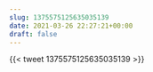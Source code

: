 ```yaml
---
slug: 1375575125635035139
date: 2021-03-26 22:27:21+00:00
draft: false
---
```


{{< tweet 1375575125635035139 >}}
